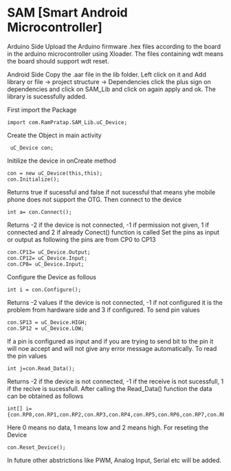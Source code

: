 # SAM [Smart Android Microcontroller]
Arduino Side 
Upload the Arduino firmware .hex files according to the board in the arduino microcontroller using Xloader. The files containing wdt means the board should support wdt reset.
	
Android Side 
Copy the .aar file in the lib folder. Left click on it and Add library or file -> project structure -> Dependencies click the plus sign on dependencies and click on SAM_Lib and click on again apply and ok. The library is sucessfully added.

First import the Package

	import com.RamPratap.SAM_Lib.uC_Device;

Create the Object in main activity

	 uC_Device con;
Initilize the device in onCreate method

	con = new uC_Device(this,this);
	con.Initialize();
Returns true if sucessful and false if not sucessful that means yhe mobile phone does not support the OTG. Then connect to the device

	int a= con.Connect();
Returns -2 if the device is not connected, -1 if permission not given, 1 if connected and 2 if already Conect() function is called
Set the pins as input or output as following the pins are from CP0 to CP13

	con.CP13= uC_Device.Output;
	con.CP12= uC_Device.Input;
	con.CP8= uC_Device.Input;
Configure the Device as follous

	int i = con.Configure();
Returns -2 values if the device is not connected, -1 if not configured it is the problem from hardware side and 3 if configured. To send pin values

	con.SP13 = uC_Device.HIGH;
	con.SP12 = uC_Device.LOW;
If a pin is configured as input and if you are trying to send bit to the pin it will noe accept and will not give any error message automatically. To read the pin values

	int j=con.Read_Data();
Returns -2 if the device is not connected, -1 if the receive is not sucessfull, 1 if the recive is sucessfull. After calling the Read_Data() function the data can be obtained as follows

	int[] i={con.RP0,con.RP1,con.RP2,con.RP3,con.RP4,con.RP5,con.RP6,con.RP7,con.RP8,con.RP9,con.RP10,con.RP11,con.RP12,con.RP13};
Here 0 means no data, 1 means low and 2 means high. For reseting the Device

	con.Reset_Device();
        

In future other abstrictions like PWM, Analog Input, Serial etc will be added.
